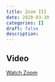 ```yaml
---
title: Zoom III
date: 2020-03-30
categories: []
draft: false
description:
---
```


## Video

[Watch Zoom](https://zoom.us/rec/play/uZEldbv8-j03HIDEtASDV_MrW9S1eKKshykX_fJfzkqwACUCN1ClZboXYuHYg72m_4o_9qhO6Q4EJlcf?autoplay=true&startTime=1585605608000)